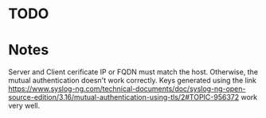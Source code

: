 # TODO

# Notes

Server and Client cerificate IP or FQDN must match the host. Otherwise, the mutual authentication doesn't work correctly. Keys generated using the link https://www.syslog-ng.com/technical-documents/doc/syslog-ng-open-source-edition/3.16/mutual-authentication-using-tls/2#TOPIC-956372 work very well.
